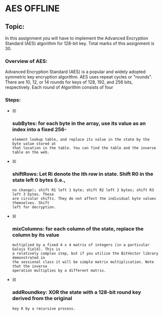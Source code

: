 # AES OFFLINE

## Topic:

In this assignment you will have to implement the Advanced Encryption Standard (AES)
algorithm for 128-bit key. Total marks of this assignment is 30.

### Overview of AES:

Advanced Encryption Standard (AES) is a popular and widely adopted symmetric key
encryption algorithm.
AES uses repeat cycles or "rounds". There are 10, 12, or 14 rounds for keys of 128, 192,
and 256 bits, respectively.
Each round of Algorithm consists of four

### Steps:

- [x] ### subBytes: for each byte in the array, use its value as an index into a fixed 256-
      element lookup table, and replace its value in the state by the byte value stored at
      that location in the table. You can find the table and the inverse table on the web.
- [x] ### shiftRows: Let Ri denote the ith row in state. Shift R0 in the state left 0 bytes (i.e.,
      no change); shift R1 left 1 byte; shift R2 left 2 bytes; shift R3 left 3 bytes. These
      are circular shifts. They do not affect the individual byte values themselves. Shift
      left for decryption.
- [x] ### mixColumns: for each column of the state, replace the column by its value
      multiplied by a fixed 4 x 4 matrix of integers (in a particular Galois Field). This is
      a relatively complex step, but if you utilize the BitVector library demonstrated in
      the sessional class it will be simple matrix multiplication. Note that the inverse
      operation multiplies by a different matrix.
- [x] ### addRoundkey: XOR the state with a 128-bit round key derived from the original
      key K by a recursive process.
